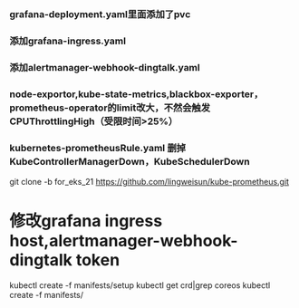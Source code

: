 ### grafana-deployment.yaml里面添加了pvc
### 添加grafana-ingress.yaml
### 添加alertmanager-webhook-dingtalk.yaml
### node-exportor,kube-state-metrics,blackbox-exporter，prometheus-operator的limit改大，不然会触发CPUThrottlingHigh（受限时间>25%）
### kubernetes-prometheusRule.yaml 删掉KubeControllerManagerDown，KubeSchedulerDown

git clone -b for_eks_21 https://github.com/lingweisun/kube-prometheus.git
# 修改grafana ingress host,alertmanager-webhook-dingtalk token
kubectl create -f manifests/setup
kubectl get crd|grep coreos
kubectl create -f manifests/